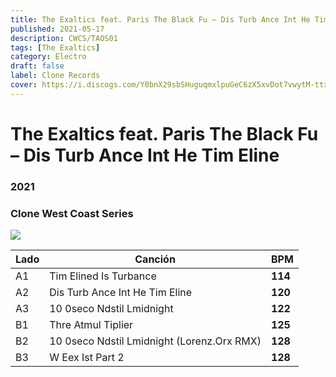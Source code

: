 ```yaml
---
title: The Exaltics feat. Paris The Black Fu – Dis Turb Ance Int He Tim Eline
published: 2021-05-17
description: CWCS/TAOS01
tags: [The Exaltics]
category: Electro
draft: false
label: Clone Records
cover: https://i.discogs.com/Y0bnX29sbSHuguqmxlpuGeC6zX5xvDot7vwytM-ttxs/rs:fit/g:sm/q:90/h:600/w:567/czM6Ly9kaXNjb2dz/LWRhdGFiYXNlLWlt/YWdlcy9SLTE4OTQy/ODE0LTE2MjIzNjM5/OTItNTg0Ni5qcGVn.jpeg
---
```




# The Exaltics feat. Paris The Black Fu – Dis Turb Ance Int He Tim Eline

### **2021**

### 	Clone West Coast Series

![](https://i.discogs.com/Y0bnX29sbSHuguqmxlpuGeC6zX5xvDot7vwytM-ttxs/rs:fit/g:sm/q:90/h:600/w:567/czM6Ly9kaXNjb2dz/LWRhdGFiYXNlLWlt/YWdlcy9SLTE4OTQy/ODE0LTE2MjIzNjM5/OTItNTg0Ni5qcGVn.jpeg)



| Lado | Canción | BPM |
| --- | --- | --- |
| A1 | Tim Elined Is Turbance | **114** |
| A2 | Dis Turb Ance Int He Tim Eline | **120** |
| A3 | 10 0seco Ndstil Lmidnight| **122** |
| B1 | Thre Atmul Tiplier| **125** |
| B2 | 10 0seco Ndstil Lmidnight (Lorenz.Orx RMX) | **128** |
| B3 | W Eex Ist Part 2 | **128** |

